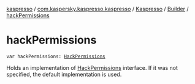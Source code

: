 [kaspresso](../../../index.md) / [com.kaspersky.kaspresso.kaspresso](../../index.md) / [Kaspresso](../index.md) / [Builder](index.md) / [hackPermissions](./hack-permissions.md)

# hackPermissions

`var hackPermissions: `[`HackPermissions`](../../../com.kaspersky.kaspresso.device.permissions/-hack-permissions/index.md)

Holds an implementation of [HackPermissions](../../../com.kaspersky.kaspresso.device.permissions/-hack-permissions/index.md) interface. If it was not specified, the default implementation is used.

